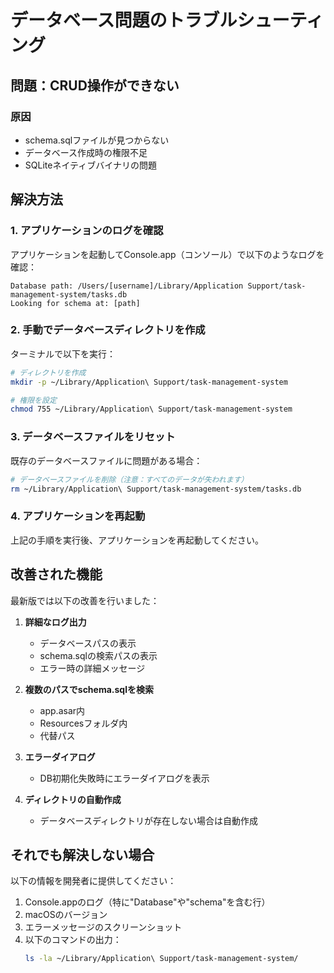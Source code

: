 # データベース問題のトラブルシューティング

## 問題：CRUD操作ができない

### 原因
- schema.sqlファイルが見つからない
- データベース作成時の権限不足
- SQLiteネイティブバイナリの問題

## 解決方法

### 1. アプリケーションのログを確認

アプリケーションを起動してConsole.app（コンソール）で以下のようなログを確認：

```
Database path: /Users/[username]/Library/Application Support/task-management-system/tasks.db
Looking for schema at: [path]
```

### 2. 手動でデータベースディレクトリを作成

ターミナルで以下を実行：

```bash
# ディレクトリを作成
mkdir -p ~/Library/Application\ Support/task-management-system

# 権限を設定
chmod 755 ~/Library/Application\ Support/task-management-system
```

### 3. データベースファイルをリセット

既存のデータベースファイルに問題がある場合：

```bash
# データベースファイルを削除（注意：すべてのデータが失われます）
rm ~/Library/Application\ Support/task-management-system/tasks.db
```

### 4. アプリケーションを再起動

上記の手順を実行後、アプリケーションを再起動してください。

## 改善された機能

最新版では以下の改善を行いました：

1. **詳細なログ出力**
   - データベースパスの表示
   - schema.sqlの検索パスの表示
   - エラー時の詳細メッセージ

2. **複数のパスでschema.sqlを検索**
   - app.asar内
   - Resourcesフォルダ内
   - 代替パス

3. **エラーダイアログ**
   - DB初期化失敗時にエラーダイアログを表示

4. **ディレクトリの自動作成**
   - データベースディレクトリが存在しない場合は自動作成

## それでも解決しない場合

以下の情報を開発者に提供してください：

1. Console.appのログ（特に"Database"や"schema"を含む行）
2. macOSのバージョン
3. エラーメッセージのスクリーンショット
4. 以下のコマンドの出力：
   ```bash
   ls -la ~/Library/Application\ Support/task-management-system/
   ```